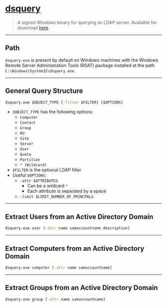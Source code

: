 # [dsquery](https://docs.microsoft.com/en-us/previous-versions/windows/it-pro/windows-server-2012-r2-and-2012/cc732952(v=ws.11))

> A signed Windows binary for querying an LDAP server. Available for download [here](https://www.microsoft.com/en-us/download/details.aspx?id=45520).

---

## Path

`dsquery.exe` is present by default on Windows machines with the Windows Remote Server Administration Tools (RSAT) package installed at the path `C:\Windows\System32\dsquery.exe`.

---

## General Query Structure

```cmd
dsquery.exe $OBJECT_TYPE [-filter $FILTER] [$OPTIONS]
```

- `$OBJECT_TYPE` has the following options:
	-   `Computer`
	-   `Contact`
	-   `Group`
	-   `OU`
	-   `Site`
	-   `Server`
	-   `User`
	-   `Quota`
	-   `Partition`
	-   `* (Wildcard)`
-   `$FILTER` is the optional LDAP filter
-   Useful `$OPTIONS`:
	-   `-attr $ATTRIBUTES`
		-   Can be a wildcard `*`
		-   Each attribute is separated by a space
	-   `-limit $LIMIT_NUMBER_OF_PRINCPALS`

---

## Extract Users from an Active Directory Domain

```cmd
dsquery.exe user [-attr name samaccountname description]
```

---

## Extract Computers from an Active Directory Domain

```cmd
dsquery.exe computer [-attr name samaccountname]
```

---

## Extract Groups from an Active Directory Domain

```cmd
dsquery.exe group [-attr name samaccountname]
```
